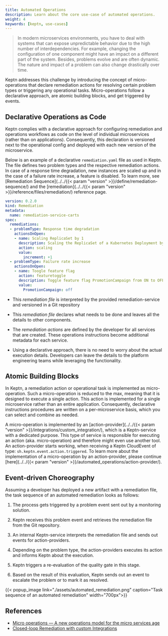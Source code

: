 ```yaml
---
title: Automated Operations
description: Learn about the core use-case of automated operations.
weight: 4
keywords: [keptn, use-cases]
---
```


> In modern microservices environments, you have to deal with systems that can expose unpredictable behavior due to the high number of interdependencies. For example, changing the configuration of one component might have an impact on a different part of the system. Besides, problems evolve and are often dynamic. The nature and impact of a problem can also change drastically over time.

Keptn addresses this challenge by introducing the concept of micro-operations that declare remediation actions for resolving certain problem types or triggering any operational tasks. Micro-operations follow a declarative approach, are atomic building blocks, and get triggered by events.

## Declarative Operations as Code

Keptn complies with a declarative approach for configuring remediation and operations workflows as code on the level of individual microservices (rather than on applications). Consequently, this declaration is versioned next to the operational config and deployed with each new version of the microservice.

Below is an example of a declarative `remediation.yaml` file as used in Keptn. The file defines two problem types and the respective remediation actions. In case of a response time degradation, new instances are scaled up and in the case of a failure rate increase, a feature is disabled.
To learn more, see [Remediation Sequence](../../{{< param "version" >}}/define/remediation-sequence/)
and the [remediation](../../{{< param "version" >}}/reference/files/remediation/) reference page. 

```yaml
version: 0.2.0
kind: Remediation
metadata:
  name: remediation-service-carts
spec:
  remediations:  
  - problemType: Response time degradation
    actionsOnOpen:
    - name: Scaling ReplicaSet by 1
      description: Scaling the ReplicaSet of a Kubernetes Deployment by 1
      action: scaling
      value: 
        increment: +1
  - problemType: Failure rate increase
    actionsOnOpen:
    - name: Toogle feature flag
      action: featuretoggle
      description: Toggle feature flag PromotionCampaign from ON to OFF.
      value: 
        PromotionCampaign: off
```

* This *remediation file* is interpreted by the provided remediation-service and versioned in a Git repository

* This *remediation file* declares what needs to be done and leaves all the details to other components.

* The *remediation actions* are defined by the developer for all services that are created. These operations instructions become additional metadata for each service.

* Using a declarative approach, there is no need to worry about the actual execution details. Developers can leave the details to the platform engineering teams while leveraging the functionality.

## Atomic Building Blocks

In Keptn, a remediation action or operational task is implemented as micro-operation. Such a micro-operation is reduced to the max, meaning that it is designed to execute a single action. This action is implemented for a single microservice rather than an entire application. Consequently, declarative instructions procedures are written on a per-microservice basis, which you can select and combine as needed.

A micro-operation is implemented by an [action-provider](../../{{< param "version" >}}/integrations/custom_integration/), which is a Keptn-service with a dedicated purpose. This type of service is responsible for executing an action (aka. micro-operation) and therefore might even use another tool. An action-provider starts working, when receiving a Keptn CloudEvent of type: `sh.keptn.event.action.triggered`. To learn more about the implementation of a micro-operation by an action-provider, please continue [here](../../{{< param "version" >}}/automated_operations/action-provider/). 

## Event-driven Choreography

Assuming a developer has deployed a new artifact with a remediation file, the task sequence of an automated remediation looks as follows:

1. The process gets triggered by a problem event sent out by a monitoring solution.

1. Keptn receives this problem event and retrieves the remediation file from the Git repository.

1. An internal Keptn-service interprets the remediation file and sends out events for action-providers. 

1. Depending on the problem type, the action-providers executes its action and informs Keptn about the execution. 

1. Keptn triggers a re-evaluation of the quality gate in this stage. 

1. Based on the result of this evaluation, Keptn sends out an event to escalate the problem or to mark it as resolved.

  {{< popup_image
  link="./assets/automated_remediation.png"
  caption="Task sequence of an automated remediation"
  width="700px">}}

## References

- [Micro operations — A new operations model for the micro services age](https://medium.com/@alois.reitbauer_97826/micro-operations-a-new-operations-model-for-the-micro-services-age-e29cd1bbd0cd)
- [Closed-loop Remediation with custom Integrations](https://medium.com/keptn/closed-loop-remediation-with-custom-integrations-43bde377b796)
